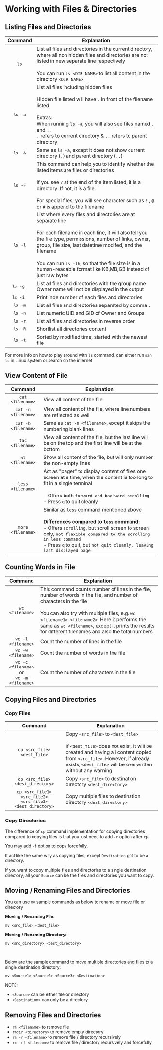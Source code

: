 # Working with Files & Directories

## Listing Files and Directories

| Command | Explanation |
|:---:|---|
| `ls` | List all files and directories in the current directory, where all non hidden files and directories are not listed in new separate line respectively <br><br> You can run `ls <DIR_NAME>` to list all content in the directory `<DIR_NAME>` |
| `ls -a` | List all files including hidden files <br><br> Hidden file listed will have `.` in front of the filename listed <br><br> Extras: <br> When running `ls -a`, you will also see files named `.` and `..` <br> `.` refers to current directory & `..` refers to parent directory |
| `ls -A` | Same as `ls -a`, except it does not show current directory (`.`) and parent directory (`..`)|
| `ls -F` | This command can help you to identify whether the listed items are files or directories <br><br> If you see `/` at the end of the item listed, it is a directory. If not, it is a file. <br><br> For special files, you will see character such as `!` , `@` or `#` is append to the filename |
| `ls -l` | List where every files and directories are at separate line <br><br> For each filename in each line, it will also tell you the file type, permissions, number of links, owner, group, file size, last datetime modifed, and the filename <br><br> You can run `ls -lh`, so that the file size is in a human-readable format like KB,MB,GB instead of just raw bytes |
| `ls -g ` | List all files and directories with the group name <br> Owner name will not be displayed in the output |
| `ls -i ` | Print inde number of each files and directories |
| `ls -m` | List all files and directories separated by comma `,` |
| `ls -n` | List numeric UID and GID of Owner and Groups |
| `ls -r` | List all files and directories in reverse order |
| `ls -R` | Shortlist all directories content |
| `ls -t` | Sorted by modified time, started with the newest file |

For more info on how to play around with `ls` command, can either run `man ls` in Linux system or search on the internet

## View Content of File

| Command | Explanation |
|:---:|---|
| `cat <filename>` | View all content of the file |
| `cat -n <filename>` | View all content of the file, where line numbers are reflected as well |
| `cat -b <filename>` | Same as `cat -n <filename>`, except it skips the numbering blank lines |
| `tac <filename>` | View all content of the file, but the last line will be on the top and the first line will be at the bottom |
| `nl <filename>` | Show all content of the file, but will only number the non-empty lines |
| `less <filename>` | Act as "pager" to display content of files one screen at a time, when the content is too long to fit in a single terminal <br><br> - Offers both `forward and backward scrolling` <br> - Press `q` to quit cleanly |
| `more <filename>` | Similar as `less` command mentioned above <br><br> **Differences compared to `less` command:** <br> - Offers `scrolling`, but scroll screen to screen only, `not flexible compared to the scrolling in less command` <br> - Press `q` to quit, but `not quit cleanly, leaving last displayed page` |

## Counting Words in File

| Command | Explanation |
|:---:|---|
| `wc <filename>` | This command counts number of lines in the file, number of words in the file, and number of characters in the file <br><br> You can also try with multiple files, e.g. `wc <filename1> <filename2>`. Here it performs the same as `wc <filename>`, except it prints the results for different filenames and also the total numbers |
| `wc -l <filename>` | Count the number of lines in the file |
| `wc -w <filename>` | Count the number of words in the file |
| `wc -c <filename>` <br> or <br> `wc -m <filename>` | Count the number of characters in the file |

## Copying Files and Directories

### Copy Files

| Command | Explanation |
|:---:|---|
| `cp <src_file> <dest_file>` | Copy `<src_file>` to `<dest_file>` <br><br> If `<dest_file>` does not exist, it will be created and having all content copied from `<src_file>`. However, if already exists, `<dest_file>` will be overwritten without any warning |
| `cp <src_file> <dest_directory>` | Copy `<src_file>` to destination directory `<dest_directory>` |
| `cp <src_file1> <src_file2> <src_file3> <dest_directory>` | Copy multiple files to destination directory `<dest_directory>` |

### Copy Directories

The difference of `cp` command implementation for copying directories compared to copying files is that you just need to add `-r` option after `cp`.

You may add `-f` option to copy forcefully.

It act like the same way as copying files, except `Destination` got to be a directory.

If you want to copy multiple files and directories to a single destination directory, all your `Source` can be the files and directories you want to copy.

## Moving / Renaming Files and Directories

You can use `mv` sample commands as below to rename or move file or directory

**Moving / Renaming File:**
```
mv <src_file> <dest_file>
```

**Moving / Renaming Directory:**

```
mv <src_directory> <dest_directory>
```

<br>

Below are the sample command to move multiple directories and files to a single destination directory:

```
mv <Source1> <Source2> <Source3> <Destination>
```

NOTE:

- `<Source>` can be either file or directory
- `<Destination>` can only be a directory

## Removing Files and Directories

- `rm <filename>` to remove file
- `rmdir <directory>` to remove empty directory
- `rm -r <filename>` to remove file / directory recursively
- `rm -rf <filename>` to remove file / directory recursively and forcefully